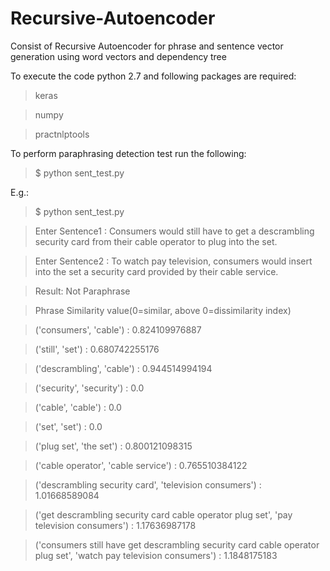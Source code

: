 # Recursive-Autoencoder
Consist of Recursive Autoencoder for phrase and sentence vector generation using word vectors and dependency tree

To execute the code python 2.7 and following packages are required:

> keras

> numpy

> practnlptools

To perform paraphrasing detection test run the following:

> $ python sent_test.py
  
E.g.:

> $ python sent_test.py

> Enter Sentence1 : Consumers would still have to get a descrambling security card from their cable operator to plug into the set.

> Enter Sentence2 : To watch pay television, consumers would insert into the set a security card provided by their cable service.


> Result:  Not Paraphrase


> Phrase Similarity value(0=similar, above 0=dissimilarity index)

> 	('consumers', 'cable') :		0.824109976887

> 	('still', 'set') :		0.680742255176

> 	('descrambling', 'cable') :		0.944514994194

> 	('security', 'security') :		0.0

> 	('cable', 'cable') :		0.0

> 	('set', 'set') :		0.0

> 	('plug set', 'the set') :		0.800121098315

> 	('cable operator', 'cable service') :		0.765510384122

> 	('descrambling security card', 'television consumers') :		1.01668589084

> 	('get descrambling security card cable operator plug set', 'pay television consumers') :		1.17636987178

> 	('consumers still have get descrambling security card cable operator plug set', 'watch pay television consumers') :		1.1848175183
